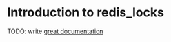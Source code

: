 # Introduction to redis_locks

TODO: write [great documentation](http://jacobian.org/writing/what-to-write/)
